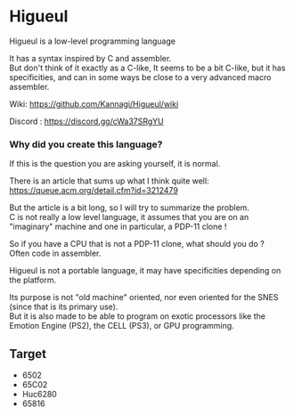# Higueul
Higueul is a low-level programming language

It has a syntax inspired by C and assembler.  
But don't think of it exactly as a C-like, It seems to be a bit C-like, but it has specificities, and can in some ways be close to a very advanced macro assembler. 

Wiki: https://github.com/Kannagi/Higueul/wiki

Discord : https://discord.gg/cWa37SRgYU

### Why did you create this language?

If this is the question you are asking yourself, it is normal.  

There is an article that sums up what I think quite well:  
https://queue.acm.org/detail.cfm?id=3212479

But the article is a bit long, so I will try to summarize the problem.  
C is not really a low level language, it assumes that you are on an "imaginary" machine and one in particular, a PDP-11 clone !  

So if you have a CPU that is not a PDP-11 clone, what should you do ?  
Often code in assembler.  

Higueul is not a portable language, it may have specificities depending on the platform.  

Its purpose is not "old machine" oriented, nor even oriented for the SNES (since that is its primary use).  
But it is also made to be able to program on exotic processors like the Emotion Engine (PS2), the CELL (PS3), or GPU programming.  

## Target

- 6502
- 65C02
- Huc6280
- 65816


